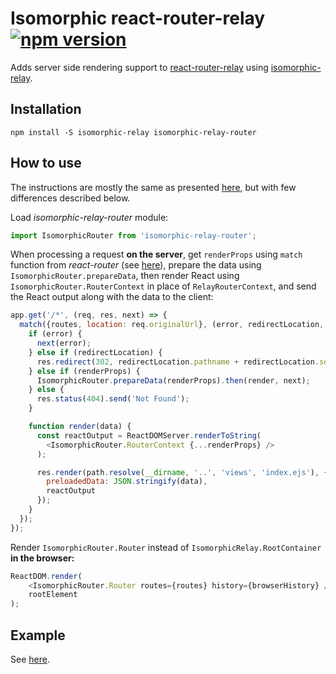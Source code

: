 Isomorphic react-router-relay [![npm version][npm-badge]][npm]
=============================
Adds server side rendering support to [react-router-relay](https://github.com/relay-tools/react-router-relay) using [isomorphic-relay](https://github.com/denvned/isomorphic-relay).

Installation
------------

    npm install -S isomorphic-relay isomorphic-relay-router

How to use
----------

The instructions are mostly the same as presented
[here](https://github.com/denvned/isomorphic-relay/blob/v0.4.0/README.md),
but with few differences described below.

Load *isomorphic-relay-router* module:
```javascript
import IsomorphicRouter from 'isomorphic-relay-router';
````

When processing a request **on the server**, get `renderProps`
using `match` function from *react-router*
(see [here](https://github.com/rackt/react-router/blob/v1.0.0/docs/guides/advanced/ServerRendering.md)),
prepare the data using `IsomorphicRouter.prepareData`,
then render React using `IsomorphicRouter.RouterContext` in place of `RelayRouterContext`,
and send the React output along with the data to the client:
```javascript
app.get('/*', (req, res, next) => {
  match({routes, location: req.originalUrl}, (error, redirectLocation, renderProps) => {
    if (error) {
      next(error);
    } else if (redirectLocation) {
      res.redirect(302, redirectLocation.pathname + redirectLocation.search);
    } else if (renderProps) {
      IsomorphicRouter.prepareData(renderProps).then(render, next);
    } else {
      res.status(404).send('Not Found');
    }

    function render(data) {
      const reactOutput = ReactDOMServer.renderToString(
        <IsomorphicRouter.RouterContext {...renderProps} />
      );

      res.render(path.resolve(__dirname, '..', 'views', 'index.ejs'), {
        preloadedData: JSON.stringify(data),
        reactOutput
      });
    }
  });
});
```

Render `IsomorphicRouter.Router` instead of `IsomorphicRelay.RootContainer` **in the browser:**
```javascript
ReactDOM.render(
    <IsomorphicRouter.Router routes={routes} history={browserHistory} />,
    rootElement
);
```

Example
-------
See [here](examples/todo).

[npm-badge]: https://img.shields.io/npm/v/isomorphic-relay-router.svg
[npm]: https://www.npmjs.com/package/isomorphic-relay-router
